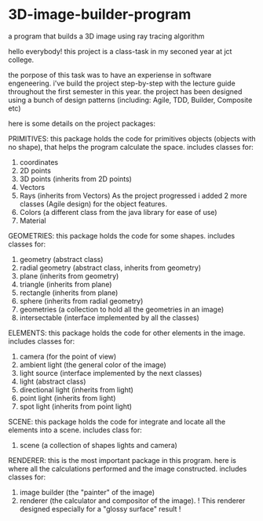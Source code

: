 # 3D-image-builder-program
a program that builds a 3D image using ray tracing algorithm

hello everybody!
this project is a class-task in my seconed year at jct college.

the porpose of this task was to have an experiense in software engeneering.
i've build the project step-by-step with the lecture guide throughout the first semester in this year.
the project has been designed using a bunch of design patterns (including: Agile, TDD, Builder, Composite etc)

here is some details on the project packages:

PRIMITIVES:
this package holds the code for primitives objects (objects with no shape),
that helps the program calculate the space.
includes classes for:
1. coordinates
2. 2D points
3. 3D points (inherits from 2D points)
4. Vectors 
5. Rays (inherits from Vectors)
As the project progressed i added 2 more classes (Agile design) for the object features.
6. Colors (a different class from the java library for ease of use)
7. Material

GEOMETRIES:
this package holds the code for some shapes.
includes classes for:
1. geometry (abstract class)
2. radial geometry (abstract class, inherits from geometry)
3. plane (inherits from geometry)
4. triangle (inherits from plane)
5. rectangle (inherits from plane)
6. sphere (inherits from radial geometry)
7. geometries (a collection to hold all the geometries in an image)
8. intersectable (interface implemented by all the classes)

ELEMENTS:
this package holds the code for other elements in the image.
includes classes for:
1. camera (for the point of view)
2. ambient light (the general color of the image)
3. light source (interface implemented by the next classes)
4. light (abstract class)
5. directional light (inherits from light)
6. point light (inherits from light)
7. spot light (inherits from point light)

SCENE:
this package holds the code for integrate and locate all the elements into a scene.
includes class for:
1. scene (a collection of shapes lights and camera)

RENDERER:
this is the most important package in this program.
here is where all the calculations performed and the image constructed.
includes classes for:
1. image builder (the "painter" of the image)
2. renderer (the calculator and compositor of the image).
! This renderer designed especially for a "glossy surface" result !

